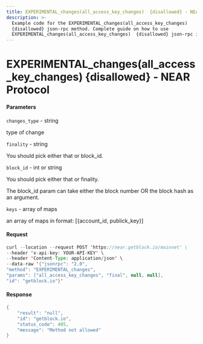 ```yaml
---
title: EXPERIMENTAL_changes(all_access_key_changes)  {disallowed} - NEAR Protocol
description: >-
  Example code for the EXPERIMENTAL_changes(all_access_key_changes) 
  {disallowed} json-rpc method. Сomplete guide on how to use
  EXPERIMENTAL_changes(all_access_key_changes)  {disallowed} json-rpc in Get
---
```


# EXPERIMENTAL\_changes(all\_access\_key\_changes)  {disallowed} - NEAR Protocol

#### Parameters

`changes_type` - string

type of change

`finality` - string

You should pick either that or block\_id.

`block_id` - int or string

You should pick either that or finality.

The block\_id param can take either the block number OR the block hash as an argument.

`keys` - array of maps

an array of maps in format: \[{account\_id, publick\_key}]

#### Request

```java
curl --location --request POST 'https://near.getblock.io/mainnet' \ 
--header 'x-api-key: YOUR-API-KEY' \ 
--header 'Content-Type: application/json' \ 
--data-raw '{"jsonrpc": "2.0",
"method": "EXPERIMENTAL_changes",
"params": ["all_access_key_changes", "final", null, null],
"id": "getblock.io"}'
```

#### Response

```java
{
    "result": "null",
    "id": "getblock.io",
    "status_code": 405,
    "message": "Method not allowed"
}
```
